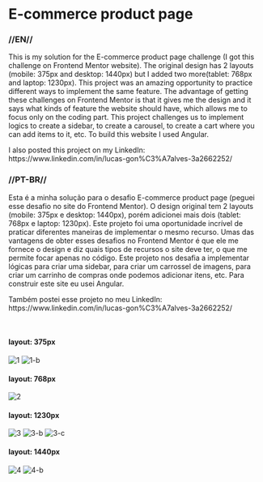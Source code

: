 <h1>E-commerce product page</h1>

<h3>//EN//</h3>

<p>This is my solution for the E-commerce product page challenge (I got this challenge on Frontend Mentor website). The original design has 2 layouts (mobile: 375px and desktop: 1440px) but I added two more(tablet: 768px and laptop: 1230px). This project was an amazing opportunity to practice different ways to implement the same feature. The advantage of getting these challenges on Frontend Mentor is that it gives me the design and it says what kinds of feature the website should have, which allows me to focus only on the coding part. This project challenges us to implement logics to create a sidebar, to create a carousel, to create a cart where you can add items to it, etc. To build this website I used Angular.</p>

<p> I also posted this project on my LinkedIn: https://www.linkedin.com/in/lucas-gon%C3%A7alves-3a2662252/ </p>

<h3>//PT-BR//</h3>

<p>Esta é a minha solução para o desafio E-commerce product page (peguei esse desafio no site do Frontend Mentor). O design original tem 2 layouts (mobile: 375px e desktop: 1440px), porém adicionei mais dois (tablet: 768px e laptop: 1230px). Este projeto foi uma oportunidade incrível de praticar diferentes maneiras de implementar o mesmo recurso. Umas das vantagens de obter esses desafios no Frontend Mentor é que ele me fornece o design e diz quais tipos de recursos o site deve ter, o que me permite focar apenas no código. Este projeto nos desafia a implementar lógicas para criar uma sidebar, para criar um carrossel de imagens, para criar um carrinho de compras onde podemos adicionar itens, etc. Para construir este site eu usei Angular.</p>

<p>Também postei esse projeto no meu LinkedIn: https://www.linkedin.com/in/lucas-gon%C3%A7alves-3a2662252/</p>
<br>

<h4>layout: 375px</h4>

![1](https://github.com/LucasS-Goncalves/interactive-rating-component/assets/122225674/255680cb-6c41-48e2-b84c-7d39a4e6b963)
![1-b](https://github.com/LucasS-Goncalves/interactive-rating-component/assets/122225674/2a39f771-b9d8-485b-9dd5-2690545fdfb3)

<h4>layout: 768px</h4>

![2](https://github.com/LucasS-Goncalves/interactive-rating-component/assets/122225674/701aa704-6c11-4906-a4e0-7bdd4d09168e)

<h4>layout: 1230px</h4>

![3](https://github.com/LucasS-Goncalves/interactive-rating-component/assets/122225674/75b661b9-ef0b-42aa-96d9-f77c8299de4c)
![3-b](https://github.com/LucasS-Goncalves/interactive-rating-component/assets/122225674/33e5ff9f-9e05-47f1-97af-61df2d6df953)
![3-c](https://github.com/LucasS-Goncalves/interactive-rating-component/assets/122225674/90b3e214-fe28-4b01-a038-4321622549af)

<h4>layout: 1440px</h4>

![4](https://github.com/LucasS-Goncalves/interactive-rating-component/assets/122225674/a1fc7bef-3eb2-45a5-8e24-e1cd87b9daa2)
![4-b](https://github.com/LucasS-Goncalves/interactive-rating-component/assets/122225674/7594a63f-155d-4d1c-b629-aa38269244d7)



